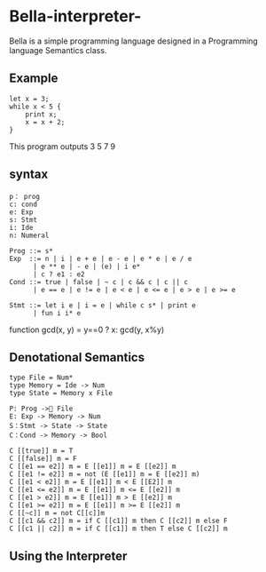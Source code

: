 # Bella-interpreter-

Bella is a simple programming language designed in a Programming language Semantics class.

## Example
```
let x = 3;
while x < 5 {
    print x;
    x = x + 2;
}
```
This program outputs 3 5 7 9
## syntax
```
p： prog
c: cond
e: Exp
s: Stmt
i: Ide
n: Numeral

Prog ::= s*
Exp  ::= n | i | e + e | e - e | e * e | e / e
      | e ** e | - e | (e) | i e*
      | c ? e1 : e2
Cond ::= true | false | ~ c | c && c | c || c
      | e == e | e != e | e < e | e <= e | e > e | e >= e

Stmt ::= let i e | i = e | while c s* | print e
      | fun i i* e
```

function gcd(x, y) = y==0 ? x: gcd(y, x%y)

## Denotational Semantics

```
type File = Num*
type Memory = Ide -> Num 
type State = Memory x File 

P: Prog -> File
E: Exp -> Memory -> Num
S：Stmt -> State -> State
C：Cond -> Memory -> Bool

C [[true]] m = T
C [[false]] m = F
C [[e1 == e2]] m = E [[e1]] m = E [[e2]] m
C [[e1 != e2]] m = not (E [[e1]] m = E [[e2]] m)
C [[e1 < e2]] m = E [[e1]] m < E [[E2]] m
C [[e1 <= e2]] m = E [[e1]] m <= E [[e2]] m
C [[e1 > e2]] m = E [[e1]] m > E [[e2]] m
C [[e1 >= e2]] m = E [[e1]] m >= E [[e2]] m
C [[~c]] m = not C[[c]]m
C [[c1 && c2]] m = if C [[c1]] m then C [[c2]] m else F
C [[c1 || c2]] m = if C [[c1]] m then T else C [[c2]] m
```
## Using the Interpreter
 